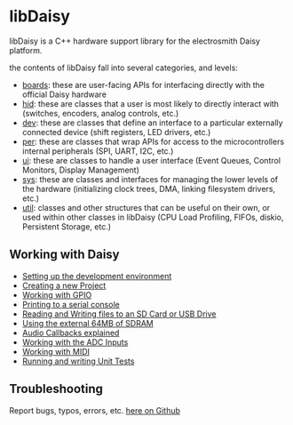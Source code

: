 # libDaisy

libDaisy is a C++ hardware support library for the electrosmith Daisy platform.

the contents of libDaisy fall into several categories, and levels:

* [boards](#link-to-group): these are user-facing APIs for interfacing directly with the official Daisy hardware
* [hid](#link-to-group): these are classes that a user is most likely to directly interact with (switches, encoders, analog controls, etc.)
* [dev](#link-to-group): these are classes that define an interface to a particular externally connected device (shift registers, LED drivers, etc.)
* [per](#link-to-group): these are classes that wrap APIs for access to the microcontrollers internal peripherals (SPI, UART, I2C, etc.)
* [ui](#link-to-group): these are classes to handle a user interface (Event Queues, Control Monitors, Display Management)
* [sys](#link-to-group): these are classes and interfaces for managing the lower levels of the hardware (initializing clock trees, DMA, linking filesystem drivers, etc.)
* [util](#link-to-group): classes and other structures that can be useful on their own, or used within other classes in libDaisy (CPU Load Profiling, FIFOs, diskio, Persistent Storage, etc.)

## Working with Daisy

* [Setting up the development environment]()
* [Creating a new Project]()
* [Working with GPIO](Working-With-GPIO.md)
* [Printing to a serial console]()
* [Reading and Writing files to an SD Card or USB Drive]()
* [Using the external 64MB of SDRAM]()
* [Audio Callbacks explained]()
* [Working with the ADC Inputs]()
* [Working with MIDI]()
* [Running and writing Unit Tests](Unit-Testing.md)

## Troubleshooting

Report bugs, typos, errors, etc. [here on Github]()